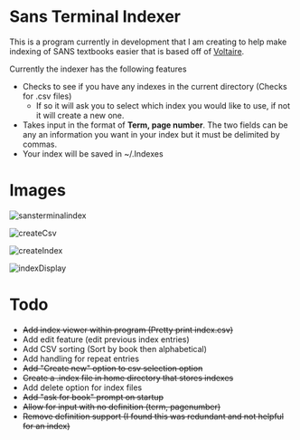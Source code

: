 # Sans Terminal Indexer
This is a program currently in development that I am creating to help make indexing of SANS textbooks easier that is based off of [Voltaire](https://voltaire.publickey.io/). 

Currently the indexer has the following features
- Checks to see if you have any indexes in the current directory (Checks for .csv files)
    - If so it will ask you to select which index you would like to use, if not it will create a new one.
- Takes input in the format of **Term, page number**. The two fields can be any an information you want in your index but it must be delimited by commas.
- Your index will be saved in ~/.Indexes



# Images

![sansterminalindex](https://user-images.githubusercontent.com/19278569/198133246-16d24198-b968-4beb-8d0e-c7a88ac430c2.png)

![createCsv](https://user-images.githubusercontent.com/19278569/198133658-1eca6c0f-7859-43e6-9f6d-faecde6ca89a.gif)

![createIndex](https://user-images.githubusercontent.com/19278569/198133817-707ba25e-4990-4251-9ece-f6161b9db40a.gif)

![indexDisplay](https://user-images.githubusercontent.com/19278569/198133680-a070ef38-12bc-47dd-b6ef-f086bb1c7e8f.gif)

# Todo
- ~~Add index viewer within program (Pretty print index.csv)~~
- Add edit feature (edit previous index entries)
- Add CSV sorting (Sort by book then alphabetical)
- Add handling for repeat entries
- ~~Add "Create new" option to csv selection option~~
- ~~Create a .index file in home directory that stores indexes~~
- Add delete option for index files
- ~~Add "ask for book" prompt on startup~~
- ~~Allow for input with no definition (term, pagenumber)~~
- ~~Remove definition support (I found this was redundant and not helpful for an index)~~
